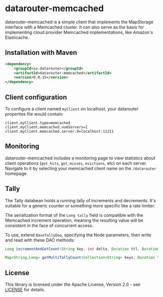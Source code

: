 # datarouter-memcached

datarouter-memcached is a simple client that implements the MapStorage interface with a Memcached cluster.  It can also
serve as the basis for implementing cloud provider Memcached implementations, like Amazon's Elasticache.

## Installation with Maven

```xml
<dependency>
	<groupId>io.datarouter</groupId>
	<artifactId>datarouter-memcached</artifactId>
	<version>0.0.15</version>
</dependency>
```

## Client configuration

To configure a client named `myClient` on localhost, your datarouter properties file would contain:

```
client.myClient.type=memcached
client.myClient.memcached.numServers=1
client.myClient.memcached.server.0=localhost:11211
```

## Monitoring

datarouter-memcached includes a monitoring page to view statistics about client operations (`get_hits`, `get_misses`, 
`evictions`, etc) on each server.  Navigate to it by selecting your memcached client name on the `/datarouter` homepage. 

## Tally

The Tally databean holds a running tally of increments and decrements.  It's suitable for a generic counter or 
something more specific like a rate limiter.

The serialization format of the `Long tally` field is compatible with the Memcached increment operation, meaning the
resulting value will be consistent in the face of concurrent access.

To use, extend `BaseTallyDao`, specifying the Node parameters, then write and read with these DAO methods:

``` java
Long incrementAndGetCount(String key, int delta, Duration ttl, Duration timeout)

Map<String,Long> getMultiTallyCount(Collection<String> keys, Duration ttl, Duration timeout)
```

## License

This library is licensed under the Apache License, Version 2.0 - see [LICENSE](../LICENSE) for details.
